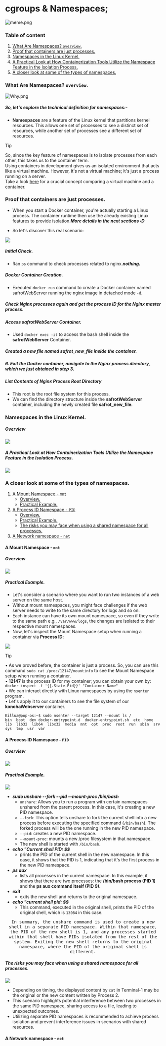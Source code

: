 # cgroups & Namespaces;

<img alt="meme.png" src="assets/meme.png" />


### Table of content

1. [What Are Namespaces? ```overview```.](#desc0)
2. [Proof that containers are just processes.](#desc1)
4. [Namespaces in the Linux Kernel.](#desc2)
5. [A Practical Look at How Containerization Tools Utilize the Namespace Feature in the Isolation Process.](#desc3)
6. [A closer look at some of the types of namespaces.](#desc4)
<a name="desc0"></a>
### What Are Namespaces? ```overview```.

<img alt="Why.png" src="assets/Why.png" />

##### So, let's explore the technical definition for namespaces:- 

- **Namespaces** are a feature of the Linux kernel that partitions kernel resources. This allows one set of processes to see a distinct set of resources, while another set of processes see a different set of resources.

> [!TIP]
> So, since the key feature of namespaces is to isolate processes from each other, this takes us to the container term.<br>
> Using containers in development gives us an isolated environment  that acts like a virtual machine. However, it's not a virtual machine; it's just a process running on a server. <br>
> Take a look [here](https://github.com/Mohamed-abdalazez/DockerInDeep#crucial-concept-between-a-virtual-machine-and-a-container) for a crucial concept comparing a virtual machine and a container.


<a name="desc1"></a>
### Proof that containers are just processes.

- When you start a Docker container, you're actually starting a Linux process. The container runtime then use the already existing Linux features to provide isolation.***More details in the next sections :D***

- So let's discover this real scenario:
  
<img src="assets/Containers_Are_Just_Processes.png"><br>

##### Initial Check.
   - Ran ```ps``` command to check processes related to nginx.**_nothing._**
##### Docker Container Creation.
   - Executed ```docker run``` command to create a Docker container named safrotWebServer running the nginx image in detached mode ```-d```.
##### Check Nginx processes again and get the process ID for the Nginx master process.
##### Access **safrotWebServer** Container.
   - Used ```docker exec -it``` to access the bash shell inside the **safrotWebServer** Container.
##### Created a new file named safrot_new_file inside the container.
##### 6. Exit the Docker container, navigate to the Nginx process directory, which we just obtained in step 3.
##### List Contents of Nginx Process Root Directory
   - This root is the root file system for this process.
   - We can find the directory structure inside the **safrotWebServer** container, including the newly created file **safrot_new_file**.

<a name="desc2"></a>
### Namespaces in the Linux Kernel.

##### Overview

<img src="assets/Types_of_Namespaces.png"><br>

<a name="desc3"></a>
##### A Practical Look at How Containerization Tools Utilize the Namespace Feature in the Isolation Process.

<img src="assets/NSDockerExploration.png"><br>

<a name="desc4"></a>
### A closer look at some of the types of namespaces.
1. [A Mount Namespace - ```mnt```](#mnt)
   - [Overview.](#overview-mnt)
   - [Practical Example.](#Practical-ex-mnt)
2. [A Process ID Namespace - ```PID```](#pid)
   - [Overview.](#overview-pid)
   - [Practical Example.](#Practical-ex-pid)
   - [The risks you may face when using a shared namespace for all processes.](#risks-shared-ns-for-all-proc)
3. [A Network namespace - ```net```](#net)

<a name="mnt"></a>
#### A Mount Namespace - ```mnt```
<a name="overview-mnt"></a>
##### Overview

<img src="assets/mntns.png"><br>

<a name="Practical-ex-mnt"></a>
##### Practical Example.

- Let's consider a scenario where you want to run two instances of a web server on the same host.
- Without mount namespaces, you might face challenges if the web server needs to write to the same directory for logs and so on.
- Each instance can have its own mount namespace, so even if they write to the same path e.g., ```/var/www/logs```, the changes are isolated to their respective mount namespaces.
- Now, let's inspect the Mount Namespace setup when running a container via **Process ID**:

<img src="assets/mntns1.png"><br>

> [!TIP]
> • As we proved before, the container is just a process. So, you can use this command ```sudo cat /proc/12147/mountinfo``` to see the Mount Namespace setup when running a container.<br>
> • **12147** is the process ID for my container; you can obtain your own by: ```docker inspect -f '{{.State.Pid}}' "Container Name"```<br>
> • We can interact directly with Linux namespaces by using the ```nsenter``` program.<br>
> • Let's apply it to our containers to see the file system of our **konohaWebserver** container.<br>
>```
>Killua@pop-os:~$ sudo nsenter --target 12147 --mount ls /
>bin  boot  dev	docker-entrypoint.d  docker-entrypoint.sh  etc	home  lib  lib32  lib64  libx32  media	mnt  opt  proc	root  run  sbin  srv  sys  tmp	usr  var
>```

<a name="pid"></a>
#### A Process ID Namespace - ```PID```

<a name="overview-pid"></a>
##### Overview

<img src="assets/pidns.png"><br>

<a name="Practical-ex-pid"></a>
##### Practical Example.

<img src="assets/pidns1.png"><br>

- _**sudo unshare --fork --pid --mount-proc /bin/bash**_
  - ```unshare```: Allows you to run a program with certain namespaces unshared from the parent process. In this case, it's creating a new PID namespace.
  - ```--fork```: This option tells unshare to fork the current shell into a new process before executing the specified command (```/bin/bash```). The forked process will be the one running in the new PID namespace.
  - ```--pid```:  creates a new PID namespace.
  - ```--mount-proc```: mounts a new /proc filesystem in that namespace.
  - The new shell is started with ```/bin/bash```.
- _**echo "Current shell PID: $$**_
  - prints the PID of the current shell in the new namespace. In this case, it shows that the PID is 1, indicating that it's the first process in the new PID namespace.
- _**ps aux**_
  - lists all processes in the current namespace. In this example, it shows that there are two processes: the **/bin/bash process (PID 1)** and the **ps aux command itself (PID 9)**.
- _**exit**_
  - exits the new shell and returns to the original namespace.
- _**echo "current shell pid: $$**_
  - This command, executed in the original shell, prints the PID of the original shell, which is ```13084``` in this case.

<p align="center">
<samp>
  In summary, the unshare command is used to create a new shell in a separate PID namespace. Within that namespace, the PID of the new shell is 1, and any processes started within that shell have PIDs isolated from the rest of the system. Exiting the new shell returns to the original namespace, where the PID of the original shell is different.</samp>
</p>

<a name="risks-shared-ns-for-all-proc"></a>
##### The risks you may face when using a shared namespace for all processes.

<img src="assets/risks-shared-ns-for-all-proc.png"><br>

- Depending on timing, the displayed content by ```cat``` in Terminal-1 may be the original or the new content written by Process 2.
- This scenario highlights potential interference between two processes in the same PID namespace, sharing access to a file, leading to unexpected outcomes.
- Utilizing separate PID namespaces is recommended to achieve process isolation and prevent interference issues in scenarios with shared resources.

<a name="net"></a>
#### A Network namespace - ```net```
